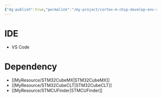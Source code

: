 ```yaml
---
{"dg-publish":true,"permalink":"/my-project/cortex-m-chip-develop-env-setting/","dgPassFrontmatter":true,"created":"2023-12-13T17:50:08.558+09:00","updated":"2023-12-14T17:17:49.566+09:00"}
---
```


# IDE
- VS Code 
# Dependency
- [[MyResource/STM32CubeMX\|STM32CubeMX]]
- [[MyResource/STM32CubeCLT\|STM32CubeCLT]]
- [[MyResource/STMCUFinder\|STMCUFinder]]

